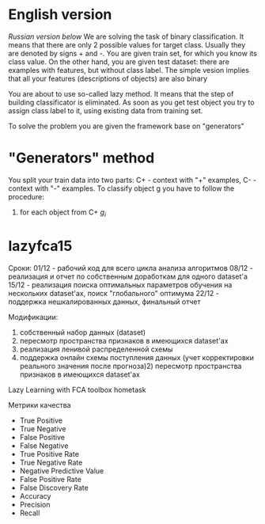 # English version
_Russian version below_
We are solving the task of binary classification. It means that there are only 2 possible values for target class. Usually they are denoted by signs + and -. You are given train set, for which you know its class value.
On the other hand, you are given test dataset: there are examples with features, but without class label.
The simple vesion implies that all your features (descriptions of objects) are also binary

You are about to use so-called lazy method. It means that the step of building classificator is eliminated. As soon as you get test object you try to assign class label to it, using existing data from training set.

To solve the problem you are given the framework base on "generators"

# "Generators" method
You split your train data into two parts: C+ - context with "+" examples, C- - context with "-" examples.
To classify object g you have to follow the procedure:
1) for each object from C+ $g_i$


# lazyfca15
Сроки:
01/12 - рабочий код для всего цикла анализа алгоритмов
08/12 - реализация и отчет по собственным доработкам для одного dataset'а
15/12 - реализация поиска оптимальных параметров обучения на нескольких dataset'ах, поиск "глобального" оптимума
22/12 - поддержка нешкалированных данных, финальный отчет


Модификации:
1) собственный набор данных (dataset)
2) пересмотр пространства признаков в имеющихся dataset'ах
3) реализация ленивой распределенной схемы
4) поддержка онлайн схемы поступления данных (учет корректировки реального значения после прогноза)2) пересмотр пространства признаков в имеющихся dataset'ах

Lazy Learning with FCA toolbox hometask

Метрики качества
* True Positive
* True Negative
* False Positive
* False Negative
* True Positive Rate
* True Negative Rate
* Negative Predictive Value
* False Positive Rate
* False Discovery Rate
* Accuracy
* Precision
* Recall
